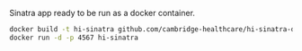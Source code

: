 Sinatra app ready to be run as a docker container.

```sh
docker build -t hi-sinatra github.com/cambridge-healthcare/hi-sinatra-docker
docker run -d -p 4567 hi-sinatra
```
